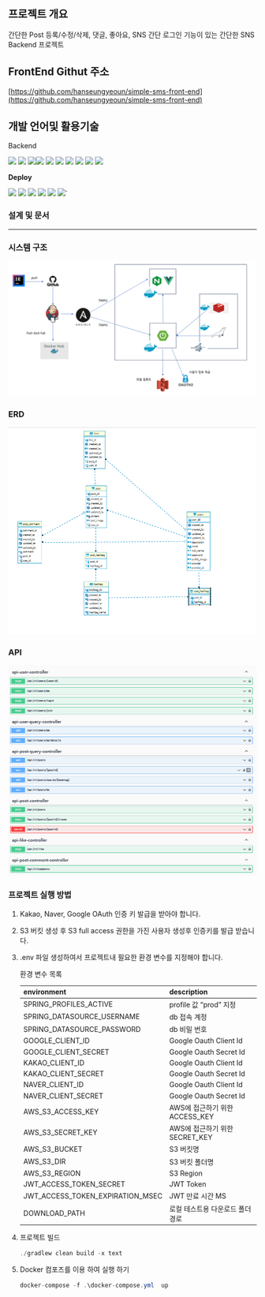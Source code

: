 ## 프로젝트 개요

간단한 Post 등록/수정/삭제, 댓글, 좋아요, SNS 간단 로그인 기능이 있는 간단한 SNS Backend 프로젝트

## FrontEnd Githut 주소

[https://github.com/hanseungyeoun/simple-sms-front-end](https://github.com/hanseungyeoun/simple-sms-front-end)

## 개발 언어및 활용기술

Backend

<img src="https://img.shields.io/badge/Spring Boot-6DB33F?style=for-the-badge&logo=SpringBoot&logoColor=white"/> <img src="https://img.shields.io/badge/Gradle-02303A?style=for-the-badge&logo=Gradle&logoColor=white"/> <img src="https://img.shields.io/badge/Spring Data Jpa-0078D4?style=for-the-badge&logo=&logoColor=white"/><img src="https://img.shields.io/badge/Spring Security-6DB33F ?style=for-the-badge&logo=SpringSecurity&logoColor=white"/> <img src="https://img.shields.io/badge/Spring Data Jpa-0078D4?style=for-the-badge&logo=&logoColor=white"/> <img src="https://img.shields.io/badge/JWT-6DB33F?style=for-the-badge&logo=JsonWebTokens&logoColor=white"/> <img src="https://img.shields.io/badge/OAuth2.0-EB5424?style=for-the-badge&logo=&logoColor=white"/> <img src="https://img.shields.io/badge/Mariadb-2AB1AC?style=for-the-badge&logo=Mariadb&logoColor=white"/> <img src="https://img.shields.io/badge/Junit5-25A162?style=for-the-badge&logo=JUnit5&logoColor=white"/> <img src="https://img.shields.io/badge/Swagger-85EA2D?style=for-the-badge&logo=Swagger&logoColor=white"/>

**Deploy**

<img src="https://img.shields.io/badge/jenkins-2AB1AC?style=for-the-badge&logo=jenkins&logoColor=white"/> <img src="https://img.shields.io/badge/Docker-%230db7ed.svg?style=for-the-badge&logo=Docker&logoColor=white"/> <img src="https://img.shields.io/badge/Nginx-009639?style=for-the-badge&logo=Nginx&logoColor=white"/> <img src="https://img.shields.io/badge/AWS-%23FF9900.svg?style=for-the-badge&logo=AmazonAws&logoColor=white"/> <img src="https://img.shields.io/badge/Amazon S3-569A31?style=for-the-badge&logo=Amazon S3&logoColor=white"/>
<img src="https://img.shields.io/badge/Amazon EC2-FF9900?style=for-the-badge&logo=AmazonEc2&logoColor=white"/>`

### **설계 및 문서**

---

### 시스템 구조

![Untitled](./image/system.png)

### **ERD**

![Untitled](./image/erd.png)

### API

![Untitled](./image/api.png)

### **프로젝트 실행 방법**

1. Kakao, Naver, Google OAuth 인증 키 발급을 받아야 합니다.
2. S3 버킷 생성 후 S3 full access 권한을 가진 사용자 생성후 인증키를 발급 받습니다.
3. .env 파일 생성하여서 프로젝트내 필요한 환경 변수를 지정해야 합니다.

   환경 변수 목록

   | environment                      | description                      |
      | -------------------------------- | -------------------------------- |
   | SPRING_PROFILES_ACTIVE           | profile 값 “prod” 지정           |
   | SPRING_DATASOURCE_USERNAME       | db 접속 계정                     |
   | SPRING_DATASOURCE_PASSWORD       | db 비밀 번호                     |
   | GOOGLE_CLIENT_ID                 | Google Oauth Client Id           |
   | GOOGLE_CLIENT_SECRET             | Google Oauth Secret Id           |
   | KAKAO_CLIENT_ID                  | Google Oauth Client Id           |
   | KAKAO_CLIENT_SECRET              | Google Oauth Secret Id           |
   | NAVER_CLIENT_ID                  | Google Oauth Client Id           |
   | NAVER_CLIENT_SECRET              | Google Oauth Secret Id           |
   | AWS_S3_ACCESS_KEY                | AWS에 접근하기 위한 ACCESS_KEY   |
   | AWS_S3_SECRET_KEY                | AWS에 접근하기 위한 SECRET_KEY   |
   | AWS_S3_BUCKET                    | S3 버킷명                        |
   | AWS_S3_DIR                       | S3 버킷 폴더명                   |
   | AWS_S3_REGION                    | S3 Region                        |
   | JWT_ACCESS_TOKEN_SECRET          | JWT Token                        |
   | JWT_ACCESS_TOKEN_EXPIRATION_MSEC | JWT 만료 시간 MS                 |
   | DOWNLOAD_PATH                    | 로컬 테스트용 다운로드 폴더 경로 |

4. 프로젝트 빌드

   ```java
   ./gradlew clean build -x text
   ```

5. Docker 컴포즈를 이용 하여 실행 하기

   ```java
   docker-compose -f .\docker-compose.yml  up
   ```
